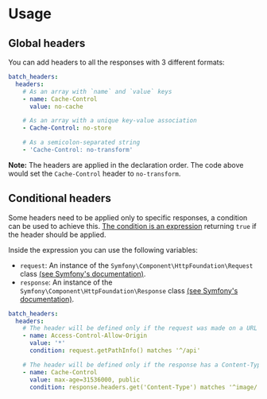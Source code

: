 # Usage

## Global headers

You can add headers to all the responses with 3 different formats:

```yaml
batch_headers:
  headers:
    # As an array with `name` and `value` keys
    - name: Cache-Control
      value: no-cache

    # As an array with a unique key-value association
    - Cache-Control: no-store

    # As a semicolon-separated string
    - 'Cache-Control: no-transform'
```

**Note:** The headers are applied in the declaration order. The code above would set the `Cache-Control` header to `no-transform`.

## Conditional headers

Some headers need to be applied only to specific responses, a condition can be used to achieve this. [The condition is an expression](https://symfony.com/doc/current/components/expression_language/syntax.html) returning `true` if the header should be applied.

Inside the expression you can use the following variables:

- `request`: An instance of the `Symfony\Component\HttpFoundation\Request` class [(see Symfony's documentation)](https://symfony.com/doc/current/components/http_foundation.html#request).
- `response`: An instance of the `Symfony\Component\HttpFoundation\Response` class [(see Symfony's documentation)](https://symfony.com/doc/current/components/http_foundation.html#response).

```yaml
batch_headers:
  headers:
    # The header will be defined only if the request was made on a URL starting with "/api"
    - name: Access-Control-Allow-Origin
      value: '*'
      condition: request.getPathInfo() matches '^/api'

    # The header will be defined only if the response has a Content-Type starting with "image/"
    - name: Cache-Control
      value: max-age=31536000, public
      condition: response.headers.get('Content-Type') matches '^image/'
```
